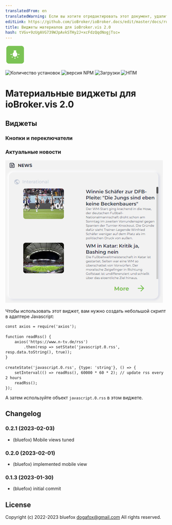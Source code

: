 ```yaml
---
translatedFrom: en
translatedWarning: Если вы хотите отредактировать этот документ, удалите поле «translationFrom», в противном случае этот документ будет снова автоматически переведен
editLink: https://github.com/ioBroker/ioBroker.docs/edit/master/docs/ru/adapterref/iobroker.vis-2-widgets-jaeger-design/README.md
title: Виджеты материалов для ioBroker.vis 2.0
hash: tVGv+9zUgAVG739WJpAvkSTHy2J+xcFdzQqdNogjTsc=
---
```

![Логотип](../../../en/adapterref/iobroker.vis-2-widgets-jaeger-design/admin/vis-2-widgets-jaeger-design.png)

![Количество установок](http://iobroker.live/badges/vis-2-widgets-jaeger-design-stable.svg)
![версия NPM](http://img.shields.io/npm/v/iobroker.vis-2-widgets-jaeger-design.svg)
![Загрузки](https://img.shields.io/npm/dm/iobroker.vis-2-widgets-jaeger-design.svg)
![НПМ](https://nodei.co/npm/iobroker.vis-2-widgets-jaeger-design.png?downloads=true)

# Материальные виджеты для ioBroker.vis 2.0
## Виджеты
### Кнопки и переключатели
### Актуальные новости
![Актуальные новости](../../../en/adapterref/iobroker.vis-2-widgets-jaeger-design/img/news.png)

Чтобы использовать этот виджет, вам нужно создать небольшой скрипт в адаптере Javascript:

```
const axios = require('axios');

function readRss() {
    axios('https://www.n-tv.de/rss')
        .then(resp => setState('javascript.0.rss', resp.data.toString(), true));
}

createState('javascript.0.rss', {type: 'string'}, () => {
    setInterval(() => readRss(), 60000 * 60 * 2); // update rss every 2 hours
    readRss();
});
```

А затем используйте объект `javascript.0.rss` в этом виджете.

<!-- Заполнитель для следующей версии (в начале строки):

### **В РАБОТЕ** -->

## Changelog
### 0.2.1 (2023-02-03)
* (bluefox) Mobile views tuned

### 0.2.0 (2023-02-01)
* (bluefox) implemented mobile view

### 0.1.3 (2023-01-30)
* (bluefox) initial commit

## License
Copyright (c) 2022-2023 bluefox <dogafox@gmail.com>
All rights reserved.